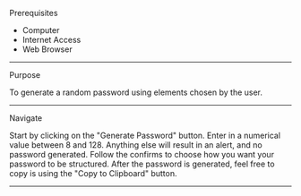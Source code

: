 Prerequisites 
- Computer
- Internet Access
- Web Browser

-----------------------------------------------
Purpose

To generate a random password using elements chosen by the user.

-----------------------------------------------
Navigate

Start by clicking on the "Generate Password" button.
Enter in a numerical value between 8 and 128. Anything else will result in an alert, and no password generated.
Follow the confirms to choose how you want your password to be structured.
After the password is generated, feel free to copy is using the "Copy to Clipboard" button.

-----------------------------------------------

